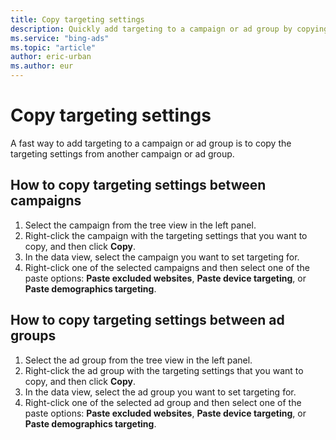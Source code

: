 ```yaml
---
title: Copy targeting settings
description: Quickly add targeting to a campaign or ad group by copying from another campaign or ad group in Microsoft Advertising Editor.
ms.service: "bing-ads"
ms.topic: "article"
author: eric-urban
ms.author: eur
---
```


# Copy targeting settings

A fast way to add targeting to a campaign or ad group is to copy the targeting settings from another campaign or ad group.

## How to copy targeting settings between campaigns
1. Select the campaign from the tree view in the left panel.
1. Right-click the campaign with the targeting settings that you want to copy, and then click **Copy**.
1. In the data view, select the campaign you want to set targeting for.
1. Right-click one of the selected campaigns and then select one of the paste options: **Paste excluded websites**, **Paste device targeting**, or **Paste demographics targeting**.

## How to copy targeting settings between ad groups
1. Select the ad group from the tree view in the left panel.
1. Right-click the ad group with the targeting settings that you want to copy, and then click **Copy**.
1. In the data view, select the ad group you want to set targeting for.
1. Right-click one of the selected ad group and then select one of the paste options: **Paste excluded websites**, **Paste device targeting**, or **Paste demographics targeting**.


